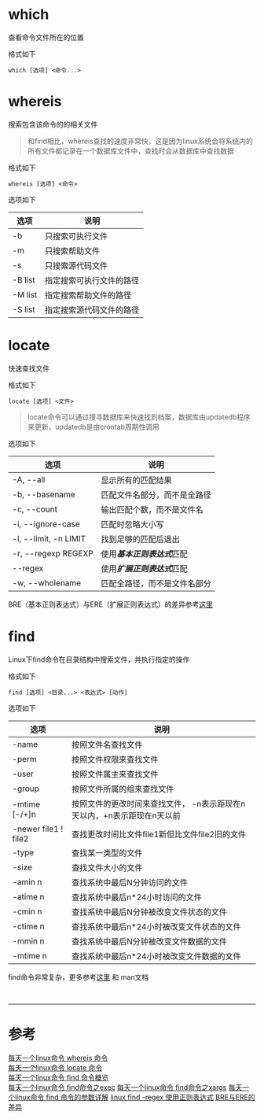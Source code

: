 # which 
查看命令文件所在的位置

格式如下
```
which [选项] <命令...>
```

# whereis
搜索包含该命令的的相关文件

> 和find相比，whereis查找的速度非常快，这是因为linux系统会将系统内的所有文件都记录在一个数据库文件中，查找时会从数据库中查找数据

格式如下
```
whereis [选项] <命令>
```

选项如下

|选项 | 说明 |
|--- |--- |
|-b | 只搜索可执行文件 |
|-m | 只搜索帮助文件 |
|-s | 只搜索源代码文件 |
|-B list | 指定搜索可执行文件的路径 |
|-M list | 指定搜索帮助文件的路径 |
|-S list | 指定搜索源代码文件的路径 |


# locate
快速查找文件

格式如下
```
locate [选项] <文件>
```
> locate命令可以通过搜寻数据库来快速找到档案，数据库由updatedb程序来更新，updatedb是由crontab周期性调用

选项如下

|选项 | 说明 |
|--- |--- |
|-A, --all | 显示所有的匹配结果 |
|-b, --basename | 匹配文件名部分，而不是全路径 |
|-c, --count | 输出匹配个数，而不是文件名 |
|-i, --ignore-case | 匹配时忽略大小写 |
|-l, --limit, -n LIMIT | 找到足够的匹配后退出 |
|-r, --regexp REGEXP | 使用***基本正则表达式***匹配 |
|--regex | 使用***扩展正则表达式***匹配 |
|-w, --wholename| 匹配全路径，而不是文件名部分|

BRE（基本正则表达式）与ERE（扩展正则表达式）的差异参考[这里][8]


# find
Linux下find命令在目录结构中搜索文件，并执行指定的操作

格式如下
```
find [选项] <目录...> <表达式> [动作]
```

选项如下

|选项 | 说明 |
|--- |--- |
|-name | 按照文件名查找文件 |
|-perm | 按照文件权限来查找文件|
|-user | 按照文件属主来查找文件|
|-group | 按照文件所属的组来查找文件|
|-mtime [-/+]n | 按照文件的更改时间来查找文件， -n表示距现在n天以内，+n表示距现在n天以前 |
|-newer file1 ! file2| 查找更改时间比文件file1新但比文件file2旧的文件 |
|-type | 查找某一类型的文件 |
|-size | 查找文件大小的文件 |
|-amin n | 查找系统中最后N分钟访问的文件 |
|-atime n | 查找系统中最后n*24小时访问的文件 |
|-cmin n | 查找系统中最后N分钟被改变文件状态的文件 |
|-ctime n | 查找系统中最后n*24小时被改变文件状态的文件 |
|-mmin n | 查找系统中最后N分钟被改变文件数据的文件 |
|-mtime n | 查找系统中最后n*24小时被改变文件数据的文件 |

find命令非常复杂，更多参考[这里][3] 和 man文档


<br/>

___

# 参考

[每天一个linux命令 whereis 命令][1]  
[每天一个linux命令 locate 命令][2]  
[每天一个linux命令 find 命令概览][3]  
[每天一个linux命令 find命令之exec][4]
[每天一个linux命令 find命令之xargs][5]
[每天一个linux命令 find 命令的参数详解][6]
[linux find -regex 使用正则表达式][7]
[BRE与ERE的差异][8]

[1]: http://www.cnblogs.com/peida/archive/2012/11/09/2761928.html
[2]: http://www.cnblogs.com/peida/archive/2012/11/12/2765750.html
[3]: http://www.cnblogs.com/peida/archive/2012/11/13/2767374.html
[4]: http://www.cnblogs.com/peida/archive/2012/11/14/2769248.html
[5]: http://www.cnblogs.com/peida/archive/2012/11/15/2770888.html
[6]: http://www.cnblogs.com/peida/archive/2012/11/16/2773289.html
[7]: http://www.cnblogs.com/jiangzhaowei/p/5451173.html
[8]: http://blog.chinaunix.net/uid-23045379-id-2562051.html